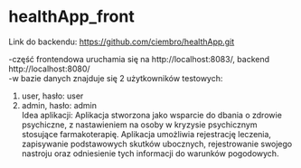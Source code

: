 # healthApp_front
Link do backendu: https://github.com/ciembro/healthApp.git

-część frontendowa uruchamia się na http://localhost:8083/, backend http://localhost:8080/ <br>
-w bazie danych znajduje się 2 użytkowników testowych:
1. user, hasło: user
2. admin, hasło: admin <br>
Idea aplikacji: Aplikacja stworzona jako wsparcie do dbania o zdrowie psychiczne, z nastawieniem na osoby w kryzysie psychicznym stosujące farmakoterapię.
Aplikacja umożliwia rejestrację leczenia, zapisywanie podstawowych skutków ubocznych, rejestrowanie swojego nastroju oraz odniesienie tych informacji do warunków pogodowych.<br>
